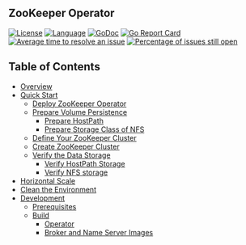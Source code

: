 ## ZooKeeper Operator
[![License](https://img.shields.io/badge/license-Apache%202-4EB1BA.svg)](https://www.apache.org/licenses/LICENSE-2.0.html)
[![Language](https://img.shields.io/badge/Language-Go-blue.svg)](https://golang.org/)
[![GoDoc](https://img.shields.io/badge/Godoc-reference-blue.svg)](https://godoc.org/github.com/apache/rocketmq-operator/pkg)
[![Go Report Card](https://goreportcard.com/badge/github.com/Ghostbaby/zookeeper-operator)](https://goreportcard.com/report/github.com/Ghostbaby/zookeeper-operator)
[![Average time to resolve an issue](http://isitmaintained.com/badge/resolution/Ghostbaby/zookeeper-operator.svg)](http://isitmaintained.com/project/Ghostbaby/zookeeper-operator "Average time to resolve an issue")
[![Percentage of issues still open](http://isitmaintained.com/badge/open/Ghostbaby/zookeeper-operator.svg)](http://isitmaintained.com/project/Ghostbaby/zookeeper-operator "Percentage of issues still open")

## Table of Contents
- [Overview](#overview)
- [Quick Start](#quick-start)
  - [Deploy ZooKeeper Operator](#deploy-zookeeper-operator)
  - [Prepare Volume Persistence](#prepare-volume-persistence)
    - [Prepare HostPath](#prepare-hostpath)
    - [Prepare Storage Class of NFS](#prepare-storage-class-of-nfs)
  - [Define Your ZooKeeper Cluster](#define-your-zookeeper-cluster)
  - [Create ZooKeeper Cluster](#create-zookeeper-cluster)
  - [Verify the Data Storage](#verify-the-data-storage)
    - [Verify HostPath Storage](#verify-hostpath-storage)
    - [Verify NFS storage](#verify-nfs-storage)
- [Horizontal Scale](#horizontal-scale)
- [Clean the Environment](#clean-the-environment)
- [Development](#development)
  - [Prerequisites](#prerequisites)
  - [Build](#build)
    - [Operator](#operator)
    - [Broker and Name Server Images](#broker-and-name-server-images)
